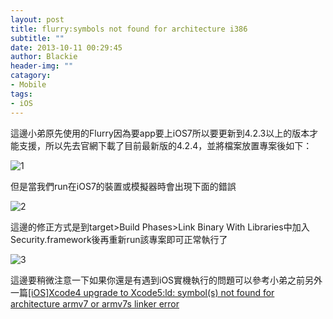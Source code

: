 ```yaml
---
layout: post
title: flurry:symbols not found for architecture i386
subtitle: ""
date: 2013-10-11 00:29:45
author: Blackie
header-img: ""
catagory:
- Mobile
tags: 
- iOS
---
```


<!-- More -->

這邊小弟原先使用的Flurry因為要app要上iOS7所以要更新到4.2.3以上的版本才能支援，所以先去官網下載了目前最新版的4.2.4，並將檔案放置專案後如下：

![1](https://dl.dropboxusercontent.com/u/20925528/%E6%8A%80%E8%A1%93blog/blogs/20131011/1.png)

但是當我們run在iOS7的裝置或模擬器時會出現下面的錯誤

![2](https://dl.dropboxusercontent.com/u/20925528/%E6%8A%80%E8%A1%93blog/blogs/20131011/2.png)

這邊的修正方式是到target>Build Phases>Link Binary With Libraries中加入Security.framework後再重新run該專案即可正常執行了

![3](https://dl.dropboxusercontent.com/u/20925528/%E6%8A%80%E8%A1%93blog/blogs/20131011/3.jpg)

這邊要稍微注意一下如果你還是有遇到iOS實機執行的問題可以參考小弟之前另外一篇[[iOS]Xcode4 upgrade to Xcode5:ld: symbol(s) not found for architecture armv7 or armv7s linker error](http://www.dotblogs.com.tw/blackie1019/archive/2013/10/07/123346.aspx)


